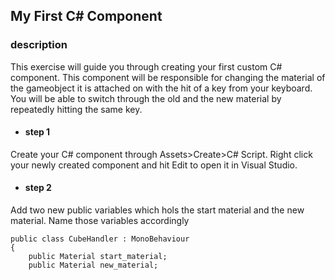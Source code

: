 ## My First C# Component

### description

This exercise will guide you through creating your first custom C# component. This component will be responsible for changing the material of the gameobject it is attached on with the hit of a key from your keyboard. You will be able to switch through the old and the new material by repeatedly hitting the same key.

>

* #### step 1
Create your C# component through Assets>Create>C# Script. Right click your newly created component and hit Edit to open it in Visual Studio. 

* #### step 2
Add two new public variables which hols the start material and the new material. Name those variables accordingly
```
public class CubeHandler : MonoBehaviour
{
    public Material start_material;
    public Material new_material;
```
